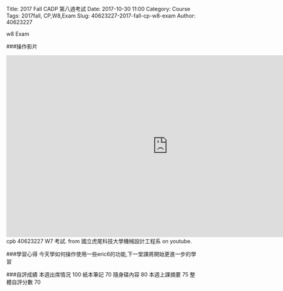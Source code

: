 Title: 2017 Fall CADP 第八週考試
Date: 2017-10-30 11:00
Category: Course
Tags: 2017fall, CP,W8,Exam
Slug: 40623227-2017-fall-cp-w8-exam
Author: 40623227

w8 Exam

<!-- PELICAN_END_SUMMARY -->


###操作影片
<iframe width="854" height="480" src="https://www.youtube.com/embed/Npd_7wZDHH4" frameborder="0" gesture="media" allowfullscreen></iframe>
cpb 40623227 W7 考試. from 國立虎尾科技大學機械設計工程系 on youtube.


###學習心得
今天學如何操作使用一些eric6的功能,下一堂課將開始更進一步的學習

###自評成績
本週出席情況 100
紙本筆記         70
隨身碟內容     80
本週上課摘要 75
整體自評分數 70
